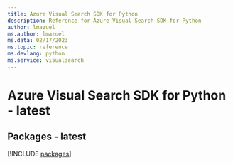 ```yaml
---
title: Azure Visual Search SDK for Python
description: Reference for Azure Visual Search SDK for Python
author: lmazuel
ms.author: lmazuel
ms.data: 02/17/2023
ms.topic: reference
ms.devlang: python
ms.service: visualsearch
---
```

# Azure Visual Search SDK for Python - latest
## Packages - latest
[!INCLUDE [packages](visual-search-index.md)]